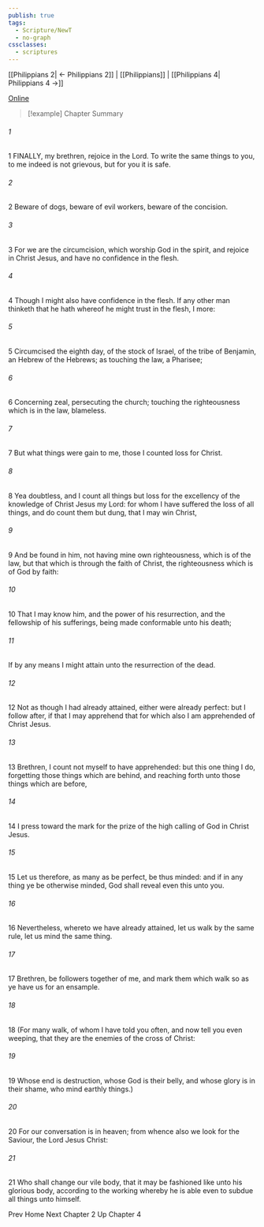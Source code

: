 ```yaml
---
publish: true
tags:
  - Scripture/NewT
  - no-graph
cssclasses:
  - scriptures
---
```

[[Philippians 2| ← Philippians 2]] | [[Philippians]] | [[Philippians 4| Philippians 4 →]]

[Online](https://churchofjesuschrist.org/study/scriptures/nt/philip/3?lang=eng)

>[!example] Chapter Summary
>
###### 1
1 FINALLY, my brethren, rejoice in the Lord. To write the same things to you, to me indeed is not grievous, but for you it is safe.
###### 2
2 Beware of dogs, beware of evil workers, beware of the concision.
###### 3
3 For we are the circumcision, which worship God in the spirit, and rejoice in Christ Jesus, and have no confidence in the flesh.
###### 4
4 Though I might also have confidence in the flesh. If any other man thinketh that he hath whereof he might trust in the flesh, I more:
###### 5
5 Circumcised the eighth day, of the stock of Israel, of the tribe of Benjamin, an Hebrew of the Hebrews; as touching the law, a Pharisee;
###### 6
6 Concerning zeal, persecuting the church; touching the righteousness which is in the law, blameless.
###### 7
7 But what things were gain to me, those I counted loss for Christ.
###### 8
8 Yea doubtless, and I count all things but loss for the excellency of the knowledge of Christ Jesus my Lord: for whom I have suffered the loss of all things, and do count them but dung, that I may win Christ,
###### 9
9 And be found in him, not having mine own righteousness, which is of the law, but that which is through the faith of Christ, the righteousness which is of God by faith:
###### 10
10 That I may know him, and the power of his resurrection, and the fellowship of his sufferings, being made conformable unto his death;
###### 11
If by any means I might attain unto the resurrection of the dead.
###### 12
12 Not as though I had already attained, either were already perfect: but I follow after, if that I may apprehend that for which also I am apprehended of Christ Jesus.
###### 13
13 Brethren, I count not myself to have apprehended: but this one thing I do, forgetting those things which are behind, and reaching forth unto those things which are before,
###### 14
14 I press toward the mark for the prize of the high calling of God in Christ Jesus.
###### 15
15 Let us therefore, as many as be perfect, be thus minded: and if in any thing ye be otherwise minded, God shall reveal even this unto you.
###### 16
16 Nevertheless, whereto we have already attained, let us walk by the same rule, let us mind the same thing.
###### 17
17 Brethren, be followers together of me, and mark them which walk so as ye have us for an ensample.
###### 18
18 (For many walk, of whom I have told you often, and now tell you even weeping, that they are the enemies of the cross of Christ:
###### 19
19 Whose end is destruction, whose God is their belly, and whose glory is in their shame, who mind earthly things.)
###### 20
20 For our conversation is in heaven; from whence also we look for the Saviour, the Lord Jesus Christ:
###### 21
21 Who shall change our vile body, that it may be fashioned like unto his glorious body, according to the working whereby he is able even to subdue all things unto himself.

Prev
Home
Next
Chapter 2
Up
Chapter 4



